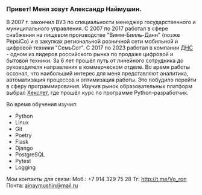 ### Привет! Меня зовут Александр Наймушин.

В 2007 г. закончил ВУЗ по специальности менеджер государственного и муниципального управления.
С 2007 по 2017 работал в сфере снабжения на пищевом производстве "Вимм-Билль-Данн" (позже PepsiCo) и в закупках региональной розничной сети мобильной и цифровой техники "СемьСот".
С 2017 по 2023 работал в компании [ДНС](https://www.dns-shop.ru/about) - одном из лидеров российского рынка по продаже цифровой и бытовой техники. За 6 лет прошёл путь от линейного сотрудника до руководителя направления в коммерческом отделе.
Во время работы осознал, что наибольший интерес для меня представляют аналитика, автоматизация процессов и оптимизация работы. Это побудило перейти в сферу программирования.
Изучив рынок образовательных платформ выбрал [Хекслет](https://ru.hexlet.io), где прошёл курс по программе Python-разработчик.

Во время обучения изучил:
- Python
- Linux
- Git
- Poetry
- Flask
- Django
- PostgreSQL
- Pytest
- Logging

Мои контакты для связи:
Моб.: +7 914 329 75 28
Тг: http://t.me/Vo_ron
Почта: ainaymushin@mail.ru
